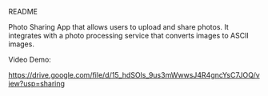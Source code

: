 README


Photo Sharing App that allows users to upload and share photos. 
It integrates with a photo processing service that converts images to ASCII images.



Video Demo:

https://drive.google.com/file/d/15_hdSOls_9us3mWwwsJ4R4gncYsC7JOQ/view?usp=sharing